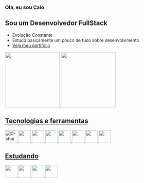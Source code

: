 ### Ola, eu sou Caio 

## Sou um Desenvolvedor FullStack

- Evolução Constante 
- Estudo basicamente um pouco de tudo sobre desenvolvimento
- <a href="https://caiocdj.github.io/Portifolio/"> Veja meu portifolio</a>

<div>
    <a href="https://github.com/CaioCDJ">
    <img height="180em" src="https://github-readme-stats.vercel.app/api?username=CaioCDJ&show_icons=true&theme=tokyonight&include_all_commits=true&count_private=true"/>
    <img height="180em" src="https://github-readme-stats.vercel.app/api/top-langs/?username=CaioCDJ&layout=compact&langs_count=7&theme=tokyonight"/>
</div>

## Tecnologias e ferramentas
<img src="https://cdn.jsdelivr.net/gh/devicons/devicon/icons/csharp/csharp-original.svg" alt="C-sharp" width="40" height="40"/>
  
<img src="https://cdn.jsdelivr.net/gh/devicons/devicon/icons/javascript/javascript-original.svg" width="40" height="40" />
          
<img src="https://cdn.jsdelivr.net/gh/devicons/devicon/icons/nodejs/nodejs-original.svg" width="40" height="40"/>
          
          
<img src="https://cdn.jsdelivr.net/gh/devicons/devicon/icons/mysql/mysql-original.svg" width="40" height="40"/>
          
<img src="https://cdn.jsdelivr.net/gh/devicons/devicon/icons/react/react-original.svg" width="40" height="40"/>
        
<img src="https://cdn.jsdelivr.net/gh/devicons/devicon/icons/git/git-original.svg" width="40" height="40"/>
        
<img src="https://cdn.jsdelivr.net/gh/devicons/devicon/icons/html5/html5-original.svg" width="40" height="40"/>
          
<img src="https://cdn.jsdelivr.net/gh/devicons/devicon/icons/css3/css3-original.svg" width="40" height="40"/>


## Estudando
  
<img src="https://cdn.jsdelivr.net/gh/devicons/devicon/icons/flutter/flutter-original.svg" width="40" height="40"/>
          
<img src="https://cdn.jsdelivr.net/gh/devicons/devicon/icons/dart/dart-original.svg" width="40" height="40"/>
          
<img src="https://cdn.jsdelivr.net/gh/devicons/devicon/icons/nextjs/nextjs-original.svg" width="40" height="40"/>
          
<img src="https://cdn.jsdelivr.net/gh/devicons/devicon/icons/linux/linux-original.svg" width="40" height="40"/>


          
